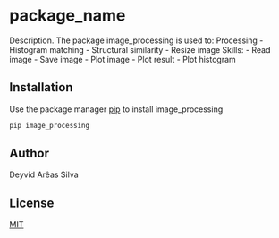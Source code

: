 # package_name

Description. 
The package image_processing is used to:
	 Processing
			- Histogram matching
			- Structural similarity
			- Resize image 
	 Skills:
			- Read image
			- Save image
			- Plot image
			- Plot result
			- Plot histogram

## Installation

Use the package manager [pip](https://pip.pypa.io/en/stable/) to install image_processing

```bash
pip image_processing
```
## Author
Deyvid Arêas Silva

## License
[MIT](https://choosealicense.com/licenses/mit/)